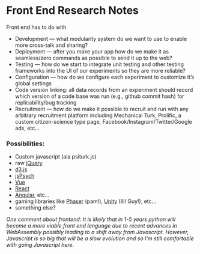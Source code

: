 # Front End Research Notes


Front end has to do with 
- Development — what modularity system do we want to use to enable more cross-talk and sharing?
- Deployment — after you make your app how do we make it as seamless/zero commands as possible to send it up to the web?
- Testing — how do we start to integrate unit testing and other testing frameworks into the UI of our experiments so they are more reliable?
- Configuration — how do we configure each experiment to customize it’s global settings
- Code version linking: all data records from an experiment should record which version of a code base was run (e.g., github commit hash) for replicability/bug tracking
- Recruitment — how do we make it possible to recruit and run with any arbitrary recruitment platform including Mechanical Turk, Prolific, a custom citizen-science type page, Facebook/Instagram/Twitter/Google ads, etc…

### Possibilities:
- Custom javascript (ala psiturk.js)
- raw [jQuery](https://jquery.com)
- [d3.js](https://d3js.org)
- [jsPsych](https://www.jspsych.org/7.2/)
- [Vue](https://vuejs.org)
- [React](https://reactjs.org)
- [Angular](https://angular.io), etc…
- gaming libraries like [Phaser](https://phaser.io) (pam!), [Unity](https://unity.com/pages/unity-pro-buy-now?gclsrc=aw.ds&gclid=CjwKCAjw7IeUBhBbEiwADhiEMZ_9Fmbg4yKNAO_c1TU6kpAGm8Ufkn_OXML91pG_WWKpUtaLsNEW3BoCBuYQAvD_BwE) (Ili! Guy!), etc…
- something else?

*One comment about frontend: It is likely that in 1-5 years python will become a more viable front end language due to recent advances in WebAssembly possibly leading to a shift away from Javascript.  However, Javascript is so big that will be a slow evolution and so I’m still comfortable with going Javascript here.*